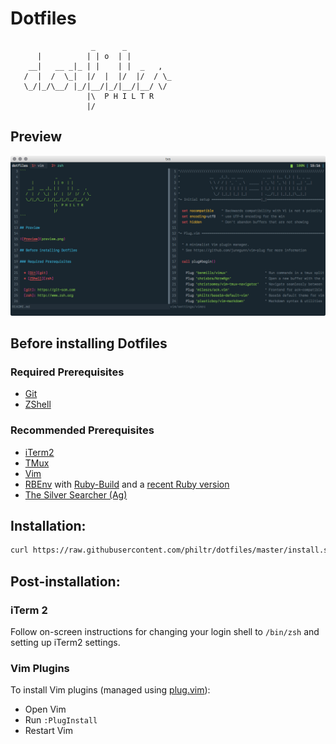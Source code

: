 # Dotfiles

```
                  _      _
      |          | | o  | |
    __|   __ _|_ | |    | |  _   ,
   /  |  /  \_|  |/  |  |/  |/  / \_
   \_/|_/\__/ |_/|__/|_/|__/|__/ \/
                 |\  P H I L T R
                 |/
```

## Preview

![Preview](preview.png)

## Before installing Dotfiles

### Required Prerequisites

  * [Git][git]
  * [ZShell][zsh]

  [git]: https://git-scm.com
  [zsh]: http://www.zsh.org

### Recommended Prerequisites

  * [iTerm2][iterm2]
  * [TMux][tmux]
  * [Vim][vim]
  * [RBEnv][rbenv] with [Ruby-Build][rb-b] and a [recent Ruby version][rb]
  * [The Silver Searcher (Ag)][ag]

  [iterm2]: https://iterm2.com
  [tmux]:   https://tmux.github.io
  [vim]:    http://www.vim.org
  [rbenv]:  https://github.com/rbenv/rbenv
  [rb-b]:   https://github.com/rbenv/ruby-build
  [rb]:     https://www.ruby-lang.org/en/news/
  [ag]:     https://github.com/ggreer/the_silver_searcher

## Installation:

```sh
curl https://raw.githubusercontent.com/philtr/dotfiles/master/install.sh | /bin/zsh
```

## Post-installation:

### iTerm 2

Follow on-screen instructions for changing your login shell to `/bin/zsh` and setting up iTerm2 settings.

### Vim Plugins

To install Vim plugins (managed using [plug.vim](https://github.com/junegunn/vim-plug)):

  * Open Vim
  * Run `:PlugInstall`
  * Restart Vim


